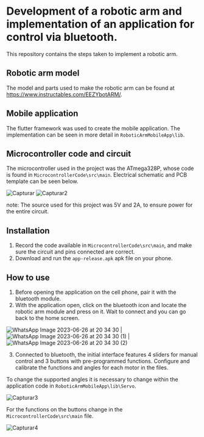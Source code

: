 # Development of a robotic arm and implementation of an application for control via bluetooth.

This repository contains the steps taken to implement a robotic arm.

## Robotic arm model

The model and parts used to make the robotic arm can be found at https://www.instructables.com/EEZYbotARM/.

## Mobile application

The flutter framework was used to create the mobile application. The implementation can be seen in more detail in `RoboticArmMobileApp\lib`.

## Microcontroller code and circuit

The microcontroller used in the project was the ATmega328P, whose code is found in `MicrocontrollerCode\src\main`. Electrical schematic and PCB template can be seen below. 

![Capturar](https://github.com/FernandoLKS/Robotic-Arm-Design/assets/114883109/08c7d99d-65fa-4570-92b9-b0e8893cceab)
![Capturar2](https://github.com/FernandoLKS/Robotic-Arm-Design/assets/114883109/575b5276-9920-4490-b5dc-23ee91dc96e4)


note: The source used for this project was 5V and 2A, to ensure power for the entire circuit.

## Installation

1. Record the code available in `MicrocontrollerCode\src\main`, and make sure the circuit and pins connected are correct.
2. Download and run the `app-release.apk` apk file on your phone.

## How to use

1. Before opening the application on the cell phone, pair it with the bluetooth module.
2. With the application open, click on the bluetooth icon and locate the robotic arm module and press on it. Wait to connect and you can go back to the home screen.
   
![WhatsApp Image 2023-06-26 at 20 34 30](https://github.com/FernandoLKS/Robotic-Arm-Design/assets/114883109/3c1c3229-ff31-4038-a5e2-44fa35ace971) | ![WhatsApp Image 2023-06-26 at 20 34 30 (1)](https://github.com/FernandoLKS/Robotic-Arm-Design/assets/114883109/b5cff57e-beba-4a0b-8a4b-40104a58a8de) | ![WhatsApp Image 2023-06-26 at 20 34 30 (2)](https://github.com/FernandoLKS/Robotic-Arm-Design/assets/114883109/70a3f96a-2299-49fc-8d8e-3c4cbaaa04c5)


3. Connected to bluetooth, the initial interface features 4 sliders for manual control and 3 buttons with pre-programmed functions. Configure and calibrate the functions and angles for each motor in the files. 

To change the supported angles it is necessary to change within the application code in `RoboticArmMobileApp\lib\Servo`.

![Capturar3](https://github.com/FernandoLKS/Robotic-Arm-Design/assets/114883109/48424106-be40-4c6a-835a-20bb36aa5ad5)

For the functions on the buttons change in the `MicrocontrollerCode\src\main` file.

![Capturar4](https://github.com/FernandoLKS/Robotic-Arm-Design/assets/114883109/b59ee277-8055-486f-8952-131f70d7135f)
